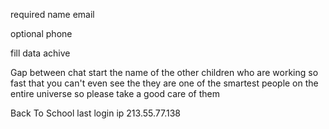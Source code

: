 required
	name 
	email

optional
	phone

fill data
achive

Gap between
chat start the name of the other children who are working so fast that you can't even see the
they are one of the smartest people on the entire universe so please take a good care of them

Back To School
last login ip 213.55.77.138